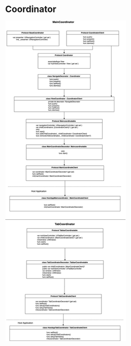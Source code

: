 # Coordinator
![alt text](https://github.com/PratheeshBennet92/Coordinator/blob/main/Coordinator.jpg)
